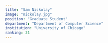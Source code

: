 ```yaml
---
title: "Sam Nickolay"
image: "nickolay.jpg"
position: "Graduate Student"
department: "Department of Computer Science"
institution: "University of Chicago"
ranking: 31
---
```

